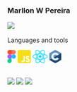 ### Marllon W Pereira

<img height="120em" src="https://github-readme-stats.vercel.app/api/top-langs/?username=marllonengr&layout=compact&langs_count=7&theme=light"/>

<div>
  <p>Languages and tools</p>
  <img height="30" src="icons/figma.svg">
  <img height="30" src="icons/js.svg">
  <img height="30" src="icons/react.svg">
  <img height="30" src="icons/c.svg">
</div>

##

<div>
  <a href="https://www.linkedin.com/in/marllon-willy-pereira-129b8a201" target="_blank"><img src="https://img.shields.io/badge/-LinkedIn-%230077B5?style=for-the-badge&logo=linkedin&logoColor=white" target="_blank"></a>
  <a href = "mailto:marllon.engr@gmail.com"><img src="https://img.shields.io/badge/-Gmail-%23333?style=for-the-badge&logo=gmail&logoColor=white" target="_blank"></a>
  <a href="https://instagram.com/marllon.engr" target="_blank"><img src="https://img.shields.io/badge/-Instagram-%23E4405F?style=for-the-badge&logo=instagram&logoColor=white" target="_blank"></a>
</div>
